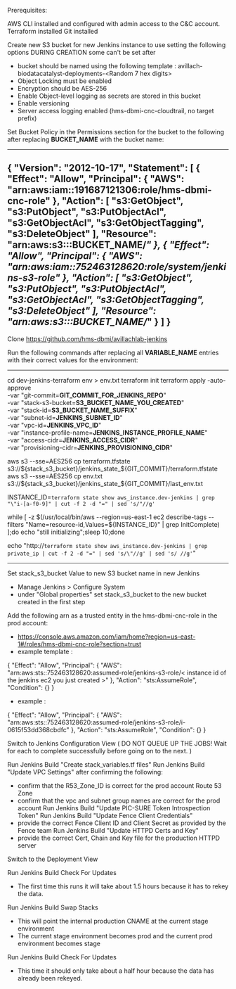 Prerequisites:

AWS CLI installed and configured with admin access to the C&C account.
Terraform installed
Git installed


Create new S3 bucket for new Jenkins instance to use setting the following options DURING CREATION some can't be set after
   - bucket should be named using the following template : avillach-biodatacatalyst-deployments-<Random 7 hex digits>
   - Object Locking must be enabled
   - Encryption should be AES-256
   - Enable Object-level logging as secrets are stored in this bucket
   - Enable versioning
   - Server access logging enabled (hms-dbmi-cnc-cloudtrail, no target prefix)

Set Bucket Policy in the Permissions section for the bucket to the following after replacing __BUCKET_NAME__ with the bucket name:

-----------------------------------------------------
{
    "Version": "2012-10-17",
    "Statement": [
        {
            "Effect": "Allow",
            "Principal": {
                "AWS": "arn:aws:iam::191687121306:role/hms-dbmi-cnc-role"
            },
            "Action": [
                "s3:GetObject",
                "s3:PutObject",
                "s3:PutObjectAcl",
                "s3:GetObjectAcl",
                "s3:GetObjectTagging",
                "s3:DeleteObject"
            ],
            "Resource": "arn:aws:s3:::__BUCKET_NAME__/*"
        },
        {
            "Effect": "Allow",
            "Principal": {
                "AWS": "arn:aws:iam::752463128620:role/system/jenkins-s3-role"
            },
            "Action": [
                "s3:GetObject",
                "s3:PutObject",
                "s3:PutObjectAcl",
                "s3:GetObjectAcl",
                "s3:GetObjectTagging",
                "s3:DeleteObject"
            ],
            "Resource": "arn:aws:s3:::__BUCKET_NAME__/*"
        }
    ]
}
-----------------------------------------------------




Clone https://github.com/hms-dbmi/avillachlab-jenkins

Run the following commands after replacing all __VARIABLE_NAME__ entries with their correct values for the environment:

-----------------------------------------------------

cd dev-jenkins-terraform
env > env.txt
terraform init
terraform apply -auto-approve \
-var "git-commit=__GIT_COMMIT_FOR_JENKINS_REPO__" \
-var "stack-s3-bucket=__S3_BUCKET_NAME_YOU_CREATED__" \
-var "stack-id=__S3_BUCKET_NAME_SUFFIX__" \
-var "subnet-id=__JENKINS_SUBNET_ID__" \
-var "vpc-id=__JENKINS_VPC_ID__" \
-var "instance-profile-name=__JENKINS_INSTANCE_PROFILE_NAME__" \
-var "access-cidr=__JENKINS_ACCESS_CIDR__" \
-var "provisioning-cidr=__JENKINS_PROVISIONING_CIDR__"

aws s3 --sse=AES256 cp terraform.tfstate s3://${stack_s3_bucket}/jenkins_state_${GIT_COMMIT}/terraform.tfstate 
aws s3 --sse=AES256 cp env.txt s3://${stack_s3_bucket}/jenkins_state_${GIT_COMMIT}/last_env.txt

INSTANCE_ID=`terraform state show aws_instance.dev-jenkins | grep "\"i-[a-f0-9]" | cut -f 2 -d "=" | sed 's/"//g'`

while [ -z $(/usr/local/bin/aws --region=us-east-1 ec2 describe-tags --filters "Name=resource-id,Values=${INSTANCE_ID}" | grep InitComplete) ];do echo "still initializing";sleep 10;done

echo "http://`terraform state show aws_instance.dev-jenkins | grep private_ip | cut -f 2 -d "=" | sed 's/\"//g' | sed 's/ //g'`"

-----------------------------------------------------


Set stack_s3_bucket Value to new S3 bucket name in new Jenkins
   - Manage Jenkins > Configure System
   - under "Global properties" set stack_s3_bucket to the new bucket created in the first step

Add the following arn as a trusted entity in the hms-dbmi-cnc-role in the prod account:
   - https://console.aws.amazon.com/iam/home?region=us-east-1#/roles/hms-dbmi-cnc-role?section=trust
   - example template : 

   {
      "Effect": "Allow",
      "Principal": {
        "AWS": "arn:aws:sts::752463128620:assumed-role/jenkins-s3-role/< instance id of the jenkins ec2 you just created >"
      },
      "Action": "sts:AssumeRole",
      "Condition": {}
    }

   - example : 

   {
      "Effect": "Allow",
      "Principal": {
        "AWS": "arn:aws:sts::752463128620:assumed-role/jenkins-s3-role/i-0615f53dd368cbdfc"
      },
      "Action": "sts:AssumeRole",
      "Condition": {}
    }

Switch to Jenkins Configuration View ( DO NOT QUEUE UP THE JOBS! Wait for each to complete successfully before going on to the next. )

Run Jenkins Build "Create stack_variables.tf files"
Run Jenkins Build "Update VPC Settings" after confirming the following:
   - confirm that the R53_Zone_ID is correct for the prod account Route 53 Zone
   - confirm that the vpc and subnet group names are correct for the prod account
Run Jenkins Build "Update PIC-SURE Token Introspection Token"
Run Jenkins Build "Update Fence Client Credentials"
   - provide the correct Fence Client ID and Client Secret as provided by the Fence team
Run Jenkins Build "Update HTTPD Certs and Key"
   - provide the correct Cert, Chain and Key file for the production HTTPD server


Switch to the Deployment View

Run Jenkins Build Check For Updates
   - The first time this runs it will take about 1.5 hours because it has to rekey the data.

Run Jenkins Build Swap Stacks
   - This will point the internal production CNAME at the current stage environment
   - The current stage environment becomes prod and the current prod environment becomes stage

Run Jenkins Build Check For Updates
   - This time it should only take about a half hour because the data has already been rekeyed.





